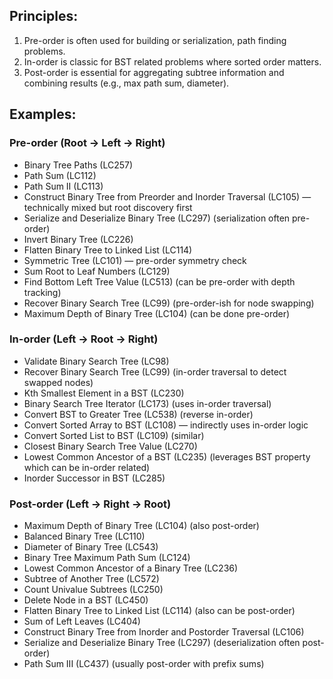 ## Principles:
1. Pre-order is often used for building or serialization, path finding problems.
2. In-order is classic for BST related problems where sorted order matters.
3. Post-order is essential for aggregating subtree information and combining results (e.g., max path sum, diameter).

## Examples:
### Pre-order (Root → Left → Right)
* Binary Tree Paths (LC257)
* Path Sum (LC112)
* Path Sum II (LC113)
* Construct Binary Tree from Preorder and Inorder Traversal (LC105) — technically mixed but root discovery first
* Serialize and Deserialize Binary Tree (LC297) (serialization often pre-order)
* Invert Binary Tree (LC226)
* Flatten Binary Tree to Linked List (LC114)
* Symmetric Tree (LC101) — pre-order symmetry check
* Sum Root to Leaf Numbers (LC129)
* Find Bottom Left Tree Value (LC513) (can be pre-order with depth tracking)
* Recover Binary Search Tree (LC99) (pre-order-ish for node swapping)
* Maximum Depth of Binary Tree (LC104) (can be done pre-order)

### In-order (Left → Root → Right)
* Validate Binary Search Tree (LC98)
* Recover Binary Search Tree (LC99) (in-order traversal to detect swapped nodes)
* Kth Smallest Element in a BST (LC230)
* Binary Search Tree Iterator (LC173) (uses in-order traversal)
* Convert BST to Greater Tree (LC538) (reverse in-order)
* Convert Sorted Array to BST (LC108) — indirectly uses in-order logic
* Convert Sorted List to BST (LC109) (similar)
* Closest Binary Search Tree Value (LC270)
* Lowest Common Ancestor of a BST (LC235) (leverages BST property which can be in-order related)
* Inorder Successor in BST (LC285)

### Post-order (Left → Right → Root)
* Maximum Depth of Binary Tree (LC104) (also post-order)
* Balanced Binary Tree (LC110)
* Diameter of Binary Tree (LC543)
* Binary Tree Maximum Path Sum (LC124)
* Lowest Common Ancestor of a Binary Tree (LC236)
* Subtree of Another Tree (LC572)
* Count Univalue Subtrees (LC250)
* Delete Node in a BST (LC450)
* Flatten Binary Tree to Linked List (LC114) (also can be post-order)
* Sum of Left Leaves (LC404)
* Construct Binary Tree from Inorder and Postorder Traversal (LC106)
* Serialize and Deserialize Binary Tree (LC297) (deserialization often post-order)
* Path Sum III (LC437) (usually post-order with prefix sums)
